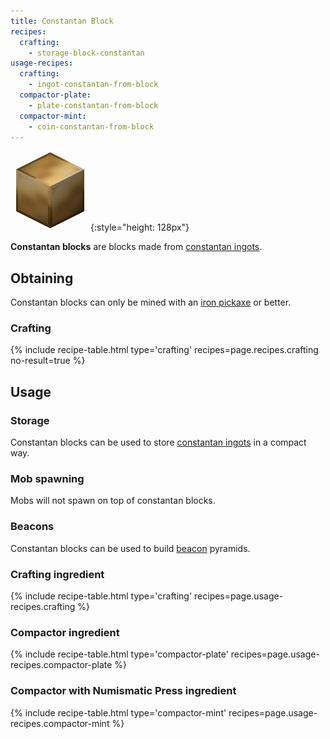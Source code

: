 ```yaml
---
title: Constantan Block
recipes:
  crafting:
    - storage-block-constantan
usage-recipes:
  crafting:
    - ingot-constantan-from-block
  compactor-plate:
    - plate-constantan-from-block
  compactor-mint:
    - coin-constantan-from-block
---
```


![Constantan block](/assets/images/thermal-foundation/storage-block-constantan.png){:style="height: 128px"}


**Constantan blocks** are blocks made from [constantan
ingots](/docs/thermal-foundation/items/materials/ingots/constantan-ingot/).


Obtaining
---------

Constantan blocks can only be mined with an [iron
pickaxe](https://minecraft.gamepedia.com/Pickaxe) or better.

### Crafting
{% include recipe-table.html type='crafting' recipes=page.recipes.crafting no-result=true %}


Usage
-----

### Storage
Constantan blocks can be used to store [constantan
ingots](/docs/thermal-foundation/items/materials/ingots/constantan-ingot/) in a
compact way.

### Mob spawning
Mobs will not spawn on top of constantan blocks.

### Beacons
Constantan blocks can be used to build
[beacon](https://minecraft.gamepedia.com/Beacon) pyramids.

### Crafting ingredient
{% include recipe-table.html type='crafting' recipes=page.usage-recipes.crafting %}

### Compactor ingredient
{% include recipe-table.html type='compactor-plate' recipes=page.usage-recipes.compactor-plate %}

### Compactor with Numismatic Press ingredient
{% include recipe-table.html type='compactor-mint' recipes=page.usage-recipes.compactor-mint %}
